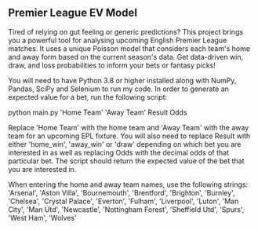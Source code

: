 ## Premier League EV Model

Tired of relying on gut feeling or generic predictions? This project brings you a powerful tool for analysing upcoming English Premier League matches. It uses a unique Poisson model that considers each team's home and away form based on the current season's data. Get data-driven win, draw, and loss probabilities to inform your bets or fantasy picks!

You will need to have Python 3.8 or higher installed along with NumPy, Pandas, SciPy and Selenium to run my code. In order to generate an expected value for a bet, run the following script:

python main.py 'Home Team' 'Away Team' Result Odds

Replace 'Home Team' with the home team and 'Away Team' with the away team for an upcoming EPL fixture. You will also need to replace Result with either 'home_win', 'away_win' or 'draw' depending on which bet you are interested in as well as replacing Odds with the decimal odds of that particular bet. The script should return the expected value of the bet that you are interested in.

When entering the home and away team names, use the following strings:
'Arsenal',
'Aston Villa',
'Bournemouth',
'Brentford',
'Brighton',
'Burnley',
'Chelsea',
'Crystal Palace',
'Everton',
'Fulham',
'Liverpool',
'Luton',
'Man City',
'Man Utd',
'Newcastle',
'Nottingham Forest',
'Sheffield Utd',
'Spurs',
'West Ham',
'Wolves'
